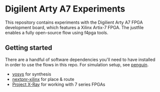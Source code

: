 # Digilent Arty A7 Experiments

This repository contains experiments with the Digilient Arty A7 FPGA development board, which
features a Xilinx Artix-7 FPGA. The justfile enables a fully open-source flow using f4pga tools.

## Getting started

There are a handful of software dependencies you'll need to have installed in order to use the
flows in this repo. For simulation setup, see [penguin](https://github.com/infinitymdm/penguin?tab=readme-ov-file#getting-started).

- [yosys](https://github.com/YosysHQ/yosys) for synthesis
- [nextpnr-xilinx](https://github.com/gatecat/nextpnr-xilinx) for place & route
- [Project X-Ray](https://github.com/f4pga/prjxray) for working with 7 series FPGAs

